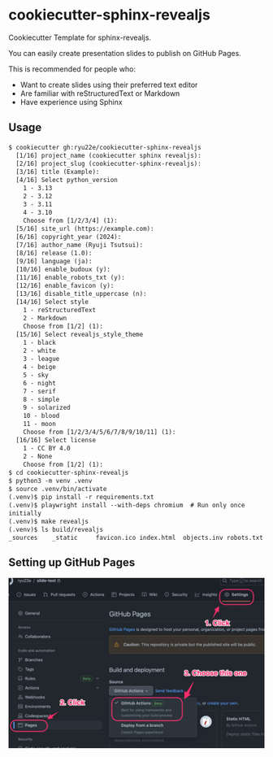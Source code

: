 # cookiecutter-sphinx-revealjs

Cookiecutter Template for sphinx-revealjs.

You can easily create presentation slides to publish on GitHub Pages.

This is recommended for people who:

* Want to create slides using their preferred text editor
* Are familiar with reStructuredText or Markdown
* Have experience using Sphinx

## Usage

```shell
$ cookiecutter gh:ryu22e/cookiecutter-sphinx-revealjs
  [1/16] project_name (cookiecutter sphinx revealjs):
  [2/16] project_slug (cookiecutter-sphinx-revealjs):
  [3/16] title (Example):
  [4/16] Select python_version
    1 - 3.13
    2 - 3.12
    3 - 3.11
    4 - 3.10
    Choose from [1/2/3/4] (1):
  [5/16] site_url (https://example.com):
  [6/16] copyright_year (2024):
  [7/16] author_name (Ryuji Tsutsui):
  [8/16] release (1.0):
  [9/16] language (ja):
  [10/16] enable_budoux (y):
  [11/16] enable_robots_txt (y):
  [12/16] enable_favicon (y):
  [13/16] disable_title_uppercase (n):
  [14/16] Select style
    1 - reStructuredText
    2 - Markdown
    Choose from [1/2] (1):
  [15/16] Select revealjs_style_theme
    1 - black
    2 - white
    3 - league
    4 - beige
    5 - sky
    6 - night
    7 - serif
    8 - simple
    9 - solarized
    10 - blood
    11 - moon
    Choose from [1/2/3/4/5/6/7/8/9/10/11] (1):
  [16/16] Select license
    1 - CC BY 4.0
    2 - None
    Choose from [1/2] (1):
$ cd cookiecutter-sphinx-revealjs
$ python3 -m venv .venv
$ source .venv/bin/activate
(.venv)$ pip install -r requirements.txt
(.venv)$ playwright install --with-deps chromium  # Run only once initially
(.venv)$ make revealjs
(.venv)$ ls build/revealjs
_sources    _static     favicon.ico index.html  objects.inv robots.txt
```

## Setting up GitHub Pages

![Setting up GitHub Pages](./img/setting-up-github-pages.jpg "Setting up GitHub Pages")
